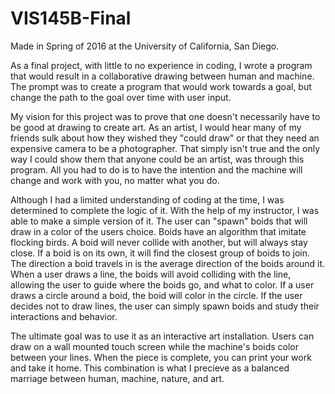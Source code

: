 # VIS145B-Final
Made in Spring of 2016 at the University of California, San Diego.

As a final project, with little to no experience in coding, I wrote a program that would result in a collaborative drawing between human and machine. The prompt was to create a program that would work towards a goal, but change the path to the goal over time with user input.

My vision for this project was to prove that one doesn't necessarily have to be good at drawing to create art. As an artist, I would hear many of my friends sulk about how they wished they "could draw" or that they need an expensive camera to be a photographer. That simply isn't true and the only way I could show them that anyone could be an artist, was through this program. All you had to do is to have the intention and the machine will change and work with you, no matter what you do.

Although I had a limited understanding of coding at the time, I was determined to complete the logic of it. With the help of my instructor, I was able to make a simple version of it. The user can "spawn" boids that will draw in a color of the users choice. Boids have an algorithm that imitate flocking birds. A boid will never collide with another, but will always stay close. If a boid is on its own, it will find the closest group of boids to join. The direction a boid travels in is the average direction of the boids around it. When a user draws a line, the boids will avoid colliding with the line, allowing the user to guide where the boids go, and what to color. If a user draws a circle around a boid, the boid will color in the circle. If the user decides not to draw lines, the user can simply spawn boids and study their interactions and behavior.

The ultimate goal was to use it as an interactive art installation. Users can draw on a wall mounted touch screen while the machine's boids color between your lines. When the piece is complete, you can print your work and take it home. This combination is what I precieve as a balanced marriage between human, machine, nature, and art.
